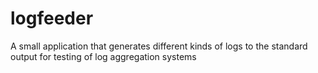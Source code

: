 # logfeeder
A small application that generates different kinds of logs to the standard output for testing of log aggregation systems
